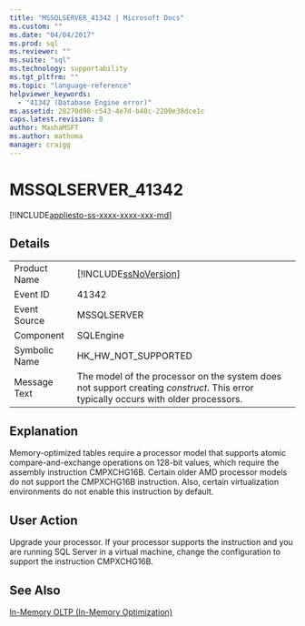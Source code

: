 ```yaml
---
title: "MSSQLSERVER_41342 | Microsoft Docs"
ms.custom: ""
ms.date: "04/04/2017"
ms.prod: sql
ms.reviewer: ""
ms.suite: "sql"
ms.technology: supportability
ms.tgt_pltfrm: ""
ms.topic: "language-reference"
helpviewer_keywords: 
  - "41342 (Database Engine error)"
ms.assetid: 28270d98-c543-4e7d-b40c-2200e38dce1c
caps.latest.revision: 8
author: MashaMSFT
ms.author: mathoma
manager: craigg
---
```

# MSSQLSERVER_41342
[!INCLUDE[appliesto-ss-xxxx-xxxx-xxx-md](../../includes/appliesto-ss-xxxx-xxxx-xxx-md.md)]
  
## Details  
  
|||  
|-|-|  
|Product Name|[!INCLUDE[ssNoVersion](../../includes/ssnoversion-md.md)]|  
|Event ID|41342|  
|Event Source|MSSQLSERVER|  
|Component|SQLEngine|  
|Symbolic Name|HK_HW_NOT_SUPPORTED|  
|Message Text|The model of the processor on the system does not support creating *construct*. This error typically occurs with older processors.|  
  
## Explanation  
Memory-optimized tables require a processor model that supports atomic compare-and-exchange operations on 128-bit values, which require the assembly instruction CMPXCHG16B. Certain older AMD processor models do not support the CMPXCHG16B instruction. Also, certain virtualization environments do not enable this instruction by default.  
  
## User Action  
Upgrade your processor. If your processor supports the instruction and you are running SQL Server in a virtual machine, change the configuration to support the instruction CMPXCHG16B.  
  
## See Also  
[In-Memory OLTP &#40;In-Memory Optimization&#41;](~/relational-databases/in-memory-oltp/in-memory-oltp-in-memory-optimization.md)  
  
